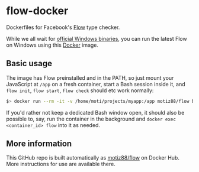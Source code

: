 # flow-docker
Dockerfiles for Facebook's [Flow](http://flowtype.org) type checker.

While we all wait for [official Windows binaries](https://github.com/facebook/flow/issues/6), you can run the latest Flow on Windows using this [Docker](http://docker.io) image.

## Basic usage
The image has Flow preinstalled and in the PATH, so just mount your JavaScript at `/app` on a fresh container, start a Bash session inside it, and `flow init`, `flow start`, `flow check` should etc work normally:

```sh
$> docker run --rm -it -v /home/moti/projects/myapp:/app motiz88/flow bash
```

If you'd rather not keep a dedicated Bash window open, it should also be possible to, say, run the container in the background and `docker exec <container_id> flow` into it as needed.

## More information
This GitHub repo is built automatically as [motiz88/flow](https://registry.hub.docker.com/r/motiz88/flow) on Docker Hub. More instructions for use are available there.
